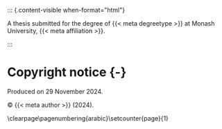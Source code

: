 ::: {.content-visible when-format="html"}

A thesis submitted for the degree of {{< meta degreetype >}} at Monash University, {{< meta affiliation >}}.

:::

# Copyright notice {-}






Produced on 29 November 2024.

© {{< meta author >}} (2024).






<!--
# Abstract {-}

The abstract should outline the main approach and findings of the thesis and must not be more than 500 words.

# Declaration {-}

> Use only one of the following declarations (Standard thesis or Thesis including published works declaration) and remove the other.

### Standard thesis

This thesis is an original work of my research and contains no material which has been accepted for the award of any other degree or diploma at any university or equivalent institution and that, to the best of my knowledge and belief, this thesis contains no material previously published or written by another person, except where due reference is made in the text of the thesis.

Student name:

Student signature:

Date:

#### Publications during enrolment {-}

> Remove this section if you do not have publications.

The material in @sec-intro has been submitted to the journal *Journal of Impossible Results* for possible publication.

The contribution in @sec-litreview of this thesis was presented in the International Symposium on Nonsense held in Dublin, Ireland, in July 2022.

#### Reproducibility statement

This thesis is written using Quarto with renv [@renv] to create a reproducible environment. All materials (including the data sets and source files) required to reproduce this document can be found at the Github repository [`github.com/SusanSu/thesis`](https://github.com/SusanSu/thesis).

This work is licensed under a [Creative Commons  Attribution-NonCommercial-ShareAlike 4.0 International License](http://creativecommons.org/licenses/by-nc-sa/4.0/).

### Thesis including published works declaration

I hereby declare that this thesis contains no material which has been accepted for the award of any other degree or diploma at any university or equivalent institution and that, to the best of my knowledge and belief, this thesis contains no material previously published or written by another person, except where due reference is made in the text of the thesis.

This thesis includes ?? original papers published in peer reviewed journals and ?? submitted publications. The core theme of the thesis is ??. The ideas, development and writing up of all the papers in the thesis were the principal responsibility of myself, the student, working within the Department of Econometrics & Business Statistics under the supervision of ??

(The inclusion of co-authors reflects the fact that the work came from active collaboration between researchers and acknowledges input into team-based research.)

In the case of (??insert chapter numbers) my contribution to the work involved the following:







::: {.cell}

:::






::: {.content-visible when-format="html"}






::: {.cell}
::: {.cell-output-display}

`````{=html}
<table>
 <thead>
  <tr>
   <th style="text-align:right;text-align: left;"> Thesis chapter </th>
   <th style="text-align:left;text-align: left;"> Publication title </th>
   <th style="text-align:left;text-align: left;"> Status </th>
   <th style="text-align:left;text-align: left;"> Nature and % of student contribution </th>
   <th style="text-align:left;text-align: left;"> Nature and % of coauthors' contribution </th>
   <th style="text-align:left;text-align: left;"> Coauthors are Monash students </th>
  </tr>
 </thead>
<tbody>
  <tr>
   <td style="text-align:right;"> 2 </td>
   <td style="text-align:left;"> The life cycle of Mongolian crickets </td>
   <td style="text-align:left;"> Submitted </td>
   <td style="text-align:left;"> Concept and data analysis, writing first draft: 60% </td>
   <td style="text-align:left;"> Shu Xu, input into manuscript: 25%; Eddie Betts, input into manuscript: 15% </td>
   <td style="text-align:left;"> Shu Xu: No; Eddie Betts: Yes </td>
  </tr>
</tbody>
</table>

`````

:::
:::






:::

::: {.content-visible when-format="pdf"}






::: {.cell}
::: {.cell-output-display}
\begingroup\fontsize{10}{12}\selectfont

\resizebox{\linewidth}{!}{
\begin{tabu} to \linewidth {>{\raggedleft\arraybackslash}p{1.2cm}>{\raggedright\arraybackslash}p{2.6cm}>{\raggedright}X>{\raggedright\arraybackslash}p{2.6cm}>{\raggedright\arraybackslash}p{2.6cm}>{\raggedright\arraybackslash}p{2.6cm}}
\toprule
\multicolumn{1}{>{\raggedright\arraybackslash}p{1.2cm}}{\textbf{Thesis chapter}} & \multicolumn{1}{>{\raggedright\arraybackslash}p{2.6cm}}{\textbf{Publication title}} & \multicolumn{1}{l}{\textbf{Status}} & \multicolumn{1}{>{\raggedright\arraybackslash}p{2.6cm}}{\textbf{Nature and \% of student contribution}} & \multicolumn{1}{>{\raggedright\arraybackslash}p{2.6cm}}{\textbf{Nature and \% of coauthors' contribution}} & \multicolumn{1}{>{\raggedright\arraybackslash}p{2.6cm}}{\textbf{Coauthors are Monash students}}\\
\midrule
2 & The life cycle of Mongolian crickets & Submitted & Concept and data analysis, writing first draft: 60\% & Shu Xu, input into manuscript: 25\%; Eddie Betts, input into manuscript: 15\% & Shu Xu: No; Eddie Betts: Yes\\
\bottomrule
\end{tabu}}
\endgroup{}


:::
:::






:::

I have / have not renumbered sections of submitted or published papers in order to generate a consistent presentation within the thesis.

Student name:

Student signature:

Date:

I hereby certify that the above declaration correctly reflects the nature and extent of the student’s and co-authors’ contributions to this work. In instances where I am not the responsible author I have consulted with the responsible author to agree on the respective contributions of the authors.

Main Supervisor name:

Main Supervisor signature:

Date:

# Acknowledgements {-}

I would like to thank my pet goldfish for ...

> In accordance with Chapter 7.1.4 of the research degrees handbook, if you have engaged the services of a professional editor, you must provide their name and a brief description of the service rendered. If the professional editor's current or former area of academic specialisation is similar your own, this too should be stated as it may suggest to examiners that the editor's advice to the student has extended beyond guidance on English expression to affect the substance and structure of the thesis.

> If you have used generative artificial intelligence (AI) technologies, you must include a written acknowledgment of the use and its extent. Your acknowledgement should at a minimum specify which technology was used, include explicit description on how the information was generated, and explain how the output was used in your work. Below is a suggested format:

> “I acknowledge the use of [insert AI system(s) and link] to [specific use of generative artificial intelligence]. The output from these was used to [explain use].”

> Free text section for you to record your acknowledgment and gratitude for the more general academic input and support such as financial support from grants and scholarships and the non-academic support you have received during the course of your enrolment. If you are a recipient of the “Australian Government Research Training Program Scholarship”, you are required to include the following statement:

> > “This research was supported by an Australian Government Research Training Program (RTP) Scholarship.”

> You may also wish to acknowledge significant and substantial contribution made by others to the research, work and writing represented and/or reported in the thesis. These could include significant contributions to: the conception and design of the project; non-routine technical work; analysis and interpretation of research data; drafting significant parts of the work or critically revising it so as to contribute to the interpretation.

<!--
The following line is required to re-set page numbering after preliminary material in the pdf output. Do not remove
-->

\clearpage\pagenumbering{arabic}\setcounter{page}{1}
